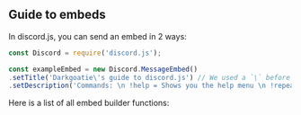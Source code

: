## Guide to embeds

In discord.js, you can send an embed in 2 ways:
```js
const Discord = require('discord.js');

const exampleEmbed = new Discord.MessageEmbed()
.setTitle('Darkgoatie\'s guide to discord.js') // We used a `\` before the `'`, for preventing it from creating a new string and breaking the command.
.setDescription('Commands: \n !help = Shows you the help menu \n !repeat <phrase> = Repeats something.') // `\n` means a new line, same function with the Enter button in your keyboard.
```

Here is a list of all embed builder functions:
